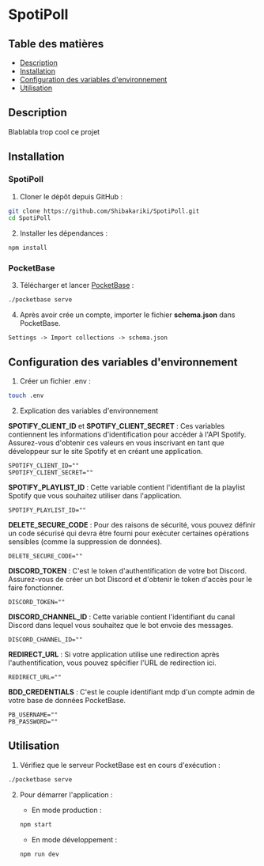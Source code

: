 # SpotiPoll

## Table des matières

- [Description](#description)
- [Installation](#installation)
- [Configuration des variables d'environnement](#configuration-des-variables-denvironnement)
- [Utilisation](#utilisation)

## Description

Blablabla trop cool ce projet

## Installation
### SpotiPoll

1. Cloner le dépôt depuis GitHub :

```bash
git clone https://github.com/Shibakariki/SpotiPoll.git
cd SpotiPoll
```

2. Installer les dépendances :

```bash
npm install
```

### PocketBase
3. Télécharger et lancer [PocketBase](https://pocketbase.io/docs/) :
```bash
./pocketbase serve
```

4. Après avoir crée un compte, importer le fichier **schema.json** dans PocketBase.
```path
Settings -> Import collections -> schema.json
```

## Configuration des variables d'environnement

1. Créer un fichier .env :
```bash
touch .env
```

2. Explication des variables d'environnement

**SPOTIFY_CLIENT_ID** et **SPOTIFY_CLIENT_SECRET** : Ces variables contiennent les informations d'identification pour accéder à l'API Spotify. Assurez-vous d'obtenir ces valeurs en vous inscrivant en tant que développeur sur le site Spotify et en créant une application.
   ```
   SPOTIFY_CLIENT_ID=""
   SPOTIFY_CLIENT_SECRET=""
   ```

**SPOTIFY_PLAYLIST_ID** : Cette variable contient l'identifiant de la playlist Spotify que vous souhaitez utiliser dans l'application.
   ```
   SPOTIFY_PLAYLIST_ID=""
   ```

**DELETE_SECURE_CODE** : Pour des raisons de sécurité, vous pouvez définir un code sécurisé qui devra être fourni pour exécuter certaines opérations sensibles (comme la suppression de données).
   ```
   DELETE_SECURE_CODE=""
   ```

**DISCORD_TOKEN** : C'est le token d'authentification de votre bot Discord. Assurez-vous de créer un bot Discord et d'obtenir le token d'accès pour le faire fonctionner.
   ```
   DISCORD_TOKEN=""
   ```

**DISCORD_CHANNEL_ID** : Cette variable contient l'identifiant du canal Discord dans lequel vous souhaitez que le bot envoie des messages.
   ```
   DISCORD_CHANNEL_ID=""
   ```

**REDIRECT_URL** : Si votre application utilise une redirection après l'authentification, vous pouvez spécifier l'URL de redirection ici.
   ```
   REDIRECT_URL=""
   ```

**BDD_CREDENTIALS** : C'est le couple identifiant mdp d'un compte admin de votre base de données PocketBase.
   ```
   PB_USERNAME=""
   PB_PASSWORD=""
   ```
## Utilisation

1. Vérifiez que le serveur PocketBase est en cours d'exécution :
```bash
./pocketbase serve
```

2. Pour démarrer l'application :
   - En mode production :
   ```bash
   npm start
   ```

   - En mode développement :
   ```bash
   npm run dev
   ```